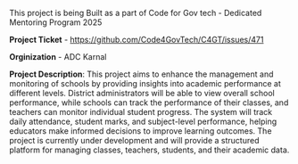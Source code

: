 This project is being Built as a part of Code for Gov tech - Dedicated Mentoring Program 2025

**Project Ticket** - https://github.com/Code4GovTech/C4GT/issues/471

**Orginization** - ADC Karnal

**Project Description**:
This project aims to enhance the management and monitoring of schools by providing insights into academic performance at different levels. District administrators will be able to view overall school performance, while schools can track the performance of their classes, and teachers can monitor individual student progress. The system will track daily attendance, student marks, and subject-level performance, helping educators make informed decisions to improve learning outcomes. The project is currently under development and will provide a structured platform for managing classes, teachers, students, and their academic data.
